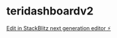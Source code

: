 # teridashboardv2

[Edit in StackBlitz next generation editor ⚡️](https://stackblitz.com/~/github.com/erarevolusiindsutri/teridashboardv2)
